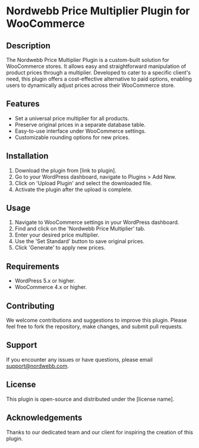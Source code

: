 # Nordwebb Price Multiplier Plugin for WooCommerce

## Description
The Nordwebb Price Multiplier Plugin is a custom-built solution for WooCommerce stores. It allows easy and straightforward manipulation of product prices through a multiplier. Developed to cater to a specific client's need, this plugin offers a cost-effective alternative to paid options, enabling users to dynamically adjust prices across their WooCommerce store.

## Features
- Set a universal price multiplier for all products.
- Preserve original prices in a separate database table.
- Easy-to-use interface under WooCommerce settings.
- Customizable rounding options for new prices.

## Installation
1. Download the plugin from [link to plugin].
2. Go to your WordPress dashboard, navigate to Plugins > Add New.
3. Click on 'Upload Plugin' and select the downloaded file.
4. Activate the plugin after the upload is complete.

## Usage
1. Navigate to WooCommerce settings in your WordPress dashboard.
2. Find and click on the 'Nordwebb Price Multiplier' tab.
3. Enter your desired price multiplier.
4. Use the 'Set Standard' button to save original prices.
5. Click 'Generate' to apply new prices.

## Requirements
- WordPress 5.x or higher.
- WooCommerce 4.x or higher.

## Contributing
We welcome contributions and suggestions to improve this plugin. Please feel free to fork the repository, make changes, and submit pull requests.

## Support
If you encounter any issues or have questions, please email support@nordwebb.com.

## License
This plugin is open-source and distributed under the [license name].

## Acknowledgements
Thanks to our dedicated team and our client for inspiring the creation of this plugin.
